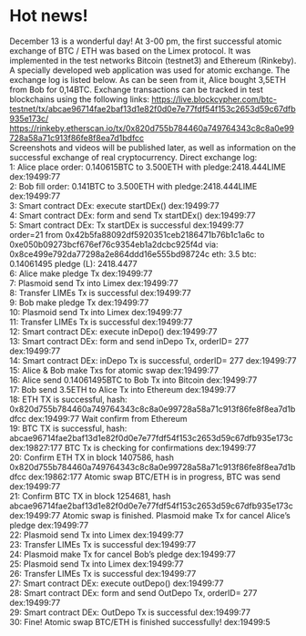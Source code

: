 # Hot news!
December 13 is a wonderful day! At 3-00 pm, the first successful atomic exchange of BTC / ETH was based on the Limex protocol.
It was implemented in the test networks Bitcoin (testnet3) and Ethereum (Rinkeby). A specially developed web application was used for atomic exchange.
The exchange log is listed below. As can be seen from it, Alice bought 3,5ETH from Bob for 0,14BTC. 
Exchange transactions can be tracked in test blockchains using the following links:
https://live.blockcypher.com/btc-testnet/tx/abcae96714fae2baf13d1e82f0d0e7e77fdf54f153c2653d59c67dfb935e173c/
https://rinkeby.etherscan.io/tx/0x820d755b784460a749764343c8c8a0e99728a58a71c913f86fe8f8ea7d1bdfcc <br>
Screenshots and videos will be published later, as well as information on the successful exchange of real cryptocurrency.
Direct exchange log:<br>
1: Alice place order: 0.140615BTC to  3.500ETH with pledge:2418.444LIME	dex:19499:77<br>
2: Bob fill order: 0.141BTC to  3.500ETH with pledge:2418.444LIME	dex:19499:77<br>
3: Smart contract DEx: execute startDEx()	dex:19499:77<br>
4: Smart contract DEx: form and send Tx startDEx()	dex:19499:77<br>
5: Smart contract DEx: Tx startDEx is successful	dex:19499:77<br>
order=21 from 0x42b5fa88092df5920351ceb2186471b76b1c1a6c to 0xe050b09273bcf676ef76c9354eb1a2dcbc925f4d via: 0x8ce499e792da77298a2e864ddd16e555bd98724c eth: 3.5 btc: 0.14061495 pledge (L): 2418.4477<br>
6: Alice make pledge Tx	dex:19499:77<br>
7: Plasmoid send Tx into Limex	dex:19499:77<br>
8: Transfer LIMEs Tx is successful		dex:19499:77<br>
9: Bob make pledge Tx	dex:19499:77<br>
10: Plasmoid send Tx into Limex	dex:19499:77<br>
11: Transfer LIMEs Tx is successful	dex:19499:77<br>
12: Smart contract DEx: execute inDepo()	dex:19499:77<br>
13: Smart contract DEx: form and send inDepo Tx, orderID= 277	dex:19499:77<br>
14: Smart contract DEx: inDepo Tx is successful, orderID= 277	dex:19499:77<br>
15: Alice & Bob make Txs for atomic swap		dex:19499:77<br>
16: Alice send 0.14061495BTC to Bob Tx into Bitcoin	dex:19499:77<br>
17: Bob send 3.5ETH to Alice Tx into Ethereum	dex:19499:77<br>
18: ETH TX is successful, hash: 0x820d755b784460a749764343c8c8a0e99728a58a71c913f86fe8f8ea7d1bdfcc	dex:19499:77
Wait confirm from Ethereum<br>
19: BTC TX is successful, hash: abcae96714fae2baf13d1e82f0d0e7e77fdf54f153c2653d59c67dfb935e173c	dex:19827:177
BTC Tx is checking for confirmations	dex:19499:77<br>
20: Confirm ETH TX in block 1407586, hash 0x820d755b784460a749764343c8c8a0e99728a58a71c913f86fe8f8ea7d1bdfcc	dex:19862:177
Atomic swap BTC/ETH is in progress, BTC was send 	dex:19499:77<br>
21: Confirm BTC TX in block 1254681, hash abcae96714fae2baf13d1e82f0d0e7e77fdf54f153c2653d59c67dfb935e173c	dex:19499:77
Atomic swap is finished. Plasmoid make Tx for cancel Alice’s pledge	dex:19499:77<br>
22: Plasmoid send Tx into Limex	dex:19499:77<br>
23: Transfer LIMEs Tx is successful	dex:19499:77<br>
24: Plasmoid make Tx for cancel Bob’s pledge	dex:19499:77<br>
25: Plasmoid send Tx into Limex	dex:19499:77<br>
26: Transfer LIMEs Tx is successful	dex:19499:77<br>
27: Smart contract DEx: execute outDepo()		dex:19499:77<br>
28: Smart contract DEx: form and send OutDepo Tx, orderID= 277 	dex:19499:77<br>
29: Smart contract DEx: OutDepo Tx is successful	dex:19499:77<br>
30: Fine! Atomic swap BTC/ETH is finished successfully!		dex:19499:5<br>
